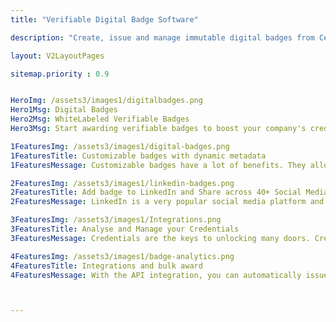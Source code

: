 ```yaml
---
title: "Verifiable Digital Badge Software"

description: "Create, issue and manage immutable digital badges from CertifyMe"

layout: V2LayoutPages

sitemap.priority : 0.9


HeroImg: /assets3/images1/digitalbadges.png
Hero1Msg: Digital Badges
Hero2Msg: WhiteLabeled Verifiable Badges
Hero3Msg: Start awarding verifiable badges to boost your company's credibility in the eyes of clients and customers. Scale up your program with whitelabeled digital badges.

1FeaturesImg: /assets3/images1/digital-badges.png
1FeaturesTitle: Customizable badges with dynamic metadata
1FeaturesMessage: Customizable badges have a lot of benefits. They allow you to show off your achievements, set yourself apart from your competitors, and attract new customers. However, they can also be time-consuming and expensive to produce. With MetaCards, you can create customizable badges without having to spend hours designing each one by hand. You can create design templates with dynamic data such as pictures and text, then simply replace the template with your images and text when you need to make a change. Your badge will always look fresh and up-to-date.

2FeaturesImg: /assets3/images1/linkedin-badges.png
2FeaturesTitle: Add badge to LinkedIn and Share across 40+ Social Media
2FeaturesMessage: LinkedIn is a very popular social media platform and is often used as a way to enhance your professional career. But it’s also a great way to build your brand and can be used to share information about your work and interests. By adding a LinkedIn badge to your profile, you can let people know that you’re an expert in your field, know someone who is, or know about a topic that’s relevant to their interests.

3FeaturesImg: /assets3/images1/Integrations.png
3FeaturesTitle: Analyse and Manage your Credentials
3FeaturesMessage: Credentials are the keys to unlocking many doors. Credentialing is a key element in the success of any organization, and organizations must have a strategy for managing credentials. Being able to identify the right credential for each position and having a system in place to manage the credentials is important. You can choose the date range, country, type of credential, and more to create a report. There are multiple types of reports to choose from, like usage reports, click-through reports, email reports, and more. You can also view the performance of a particular partner, partner program, or event.

4FeaturesImg: /assets3/images1/badge-analytics.png
4FeaturesTitle: Integrations and bulk award
4FeaturesMessage: With the API integration, you can automatically issue badges when someone completes a course, program, or event. This saves time and is more efficient than issuing badges manually. You can also issue badges using a CSV file, which is helpful when you need to issue bulk awards. Integration with no-code platforms like Zapier and Integrated enables you to integrate CertifyMe with any other application without technical knowledge. We are also available as plugins on the most popular LMS platforms and applications.



---
```


